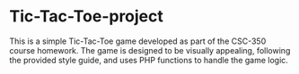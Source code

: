 # Tic-Tac-Toe-project
This is a simple Tic-Tac-Toe game developed as part of the CSC-350 course homework. The game is designed to be visually appealing, following the provided style guide, and uses PHP functions to handle the game logic.
